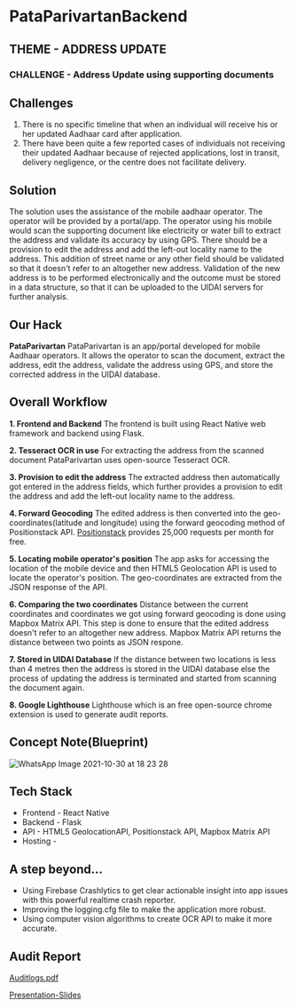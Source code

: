 # PataParivartanBackend

## THEME - ADDRESS UPDATE
### CHALLENGE - Address Update using supporting documents

## Challenges
1. There is no specific timeline that when an individual will receive his or her updated Aadhaar card after application.
2. There have been quite a few reported cases of individuals not receiving their updated Aadhaar because of rejected applications, lost in transit, delivery negligence, or the centre does not facilitate delivery.

## Solution
The solution uses the assistance of the mobile aadhaar operator. The operator will be provided by a portal/app. The operator using his mobile would scan the supporting document like electricity or water bill to extract the address and validate its accuracy by using GPS. There should be a provision to edit the address and add the left-out locality name to the address. This addition of street name or any other field should be validated so that it doesn't refer to an altogether new address. Validation of the new address is to be performed electronically and the outcome must be stored in a data structure, so that it can be uploaded to the UIDAI servers for further analysis. 

## Our Hack
**PataParivartan**
PataParivartan is an app/portal developed for mobile Aadhaar operators. It allows the operator to scan the document, extract the address, edit the address, validate the address using GPS, and store the corrected address in the UIDAI database.

## Overall Workflow
**1. Frontend and Backend**
The frontend is built using React Native web framework and backend using Flask. 

**2. Tesseract OCR in use**
For extracting the address from the scanned document PataParivartan uses open-source Tesseract OCR. 

**3. Provision to edit the address**
The extracted address then automatically got entered in the address fields, which further provides a provision to edit the address and add the left-out locality name to the address.

**4. Forward Geocoding**
The edited address is then converted into the geo-coordinates(latitude and longitude) using the forward geocoding method of Positionstack API. [Positionstack](https://positionstack.com/) provides 25,000 requests per month for free.

**5. Locating mobile operator's position**
The app asks for accessing the location of the mobile device and then HTML5 Geolocation API is used to locate the operator's position. The geo-coordinates are extracted from the JSON response of the API. 

**6. Comparing the two coordinates**
Distance between the current coordinates and coordinates we got using forward geocoding is done using Mapbox Matrix API. This step is done to ensure that the edited address doesn't refer to an altogether new address. Mapbox Matrix API returns the distance between two points as JSON respone.

**7. Stored in UIDAI Database**
If the distance between two locations is less than 4 metres then the address is stored in the UIDAI  database else the process of updating the address is terminated and started from scanning the document again.

**8. Google Lighthouse**
Lighthouse which is an free open-source chrome extension is used to generate audit reports.

## Concept Note(Blueprint)
![WhatsApp Image 2021-10-30 at 18 23 28](https://user-images.githubusercontent.com/69745609/139577963-c51fcbc2-76ab-44ce-9e08-63c7e4974d37.jpeg)

## Tech Stack
* Frontend - React Native
* Backend - Flask
* API - HTML5 GeolocationAPI, Positionstack API, Mapbox Matrix API
* Hosting - 

## A step beyond...
* Using Firebase Crashlytics to get clear actionable insight into app issues with this powerful realtime crash reporter.
* Improving the logging.cfg file to make the application more robust.
* Using computer vision algorithms to create OCR API to make it more accurate.

## Audit Report
[Auditlogs.pdf](https://github.com/MPUATFORCES/PataParivartanBackend/files/7448532/Auditlogs.pdf)


[Presentation-Slides](https://www.canva.com/design/DAEuH3MhCrU/share/preview?token=Ic546kbhcW22ZJP5prKIKA&role=EDITOR&utm_content=DAEuH3MhCrU&utm_campaign=designshare&utm_medium=link&utm_source=sharebutton)

